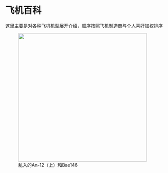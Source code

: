 # 飞机百科

这里主要是对各种飞机机型展开介绍，顺序按照飞机制造商与个人喜好加权排序

<figure>   <img src="https://pic.baixiongz.com/uploads/2021/05/13/3d2116a378610.jpg" width="400" loading=lazy />   <figcaption>乱入的An-12（上）和Bae146</figcaption> </figure>

